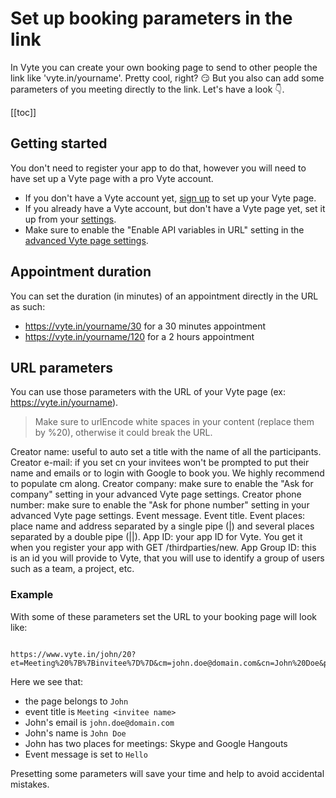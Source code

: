 # Set up booking parameters in the link

In Vyte you can create your own booking page to send to other people the link like 'vyte.in/yourname'. Pretty cool, right? :smirk:
But you also can add some parameters of you meeting directly to the link. Let's have a look :point_down:.

[[toc]]

## Getting started

You don't need to register your app to do that, however you will need to have set up a Vyte page with a pro Vyte account.

- If you don't have a Vyte account yet, [sign up](https://vyte.in/page) to set up your Vyte page.
- If you already have a Vyte account, but don't have a Vyte page yet, set it up from your [settings](https://www.vyte.in/settings#vyteme).
- Make sure to enable the "Enable API variables in URL" setting in the [advanced Vyte page settings](https://www.vyte.in/settings#vyteme_pro).

## Appointment duration

You can set the duration (in minutes) of an appointment directly in the URL as such:

- https://vyte.in/yourname/30 for a 30 minutes appointment
- https://vyte.in/yourname/120 for a 2 hours appointment

## URL parameters

You can use those parameters with the URL of your Vyte page (ex: https://vyte.in/yourname).
> Make sure to urlEncode white spaces in your content (replace them by %20), otherwise it could break the URL.

<attributes title="Query parameters">

  <attribute name="cn" type="string" :required=false>
Creator name: useful to auto set a title with the name of all the participants.
  </attribute>

  <attribute name="cm" type="string" :required=false>
Creator e-mail: if you set cn your invitees won't be prompted to put their name and emails or to login with Google to book you. We highly recommend to populate cm along.
  </attribute>

  <attribute name="cc" type="string" :required=false>
Creator company: make sure to enable the "Ask for company" setting in your advanced Vyte page settings.
  </attribute>

  <attribute name="cp" type="string" :required=false>
Creator phone number: make sure to enable the "Ask for phone number" setting in your advanced Vyte page settings.
  </attribute>

  <attribute name="em" type="string" :required=false>
Event message.
  </attribute>

  <attribute name="et" type="string" :required=false>
Event title.
  </attribute>

  <attribute name="places" type="string" :required=false>
Event places: place name and address separated by a single pipe (|) and several places separated by a double pipe (||).
  </attribute>

  <attribute name="aid" type="string" :required=true>
App ID: your app ID for Vyte. You get it when you register your app with GET /thirdparties/new.
  </attribute>

  <attribute name="agid" type="string" :required=false>
App Group ID: this is an id you will provide to Vyte, that you will use to identify a group of users such as a team, a project, etc.
  </attribute>

</attributes>

### Example
With some of these parameters set the URL to your booking page will look like:

```jsonp light-code

https://www.vyte.in/john/20?et=Meeting%20%7B%7Binvitee%7D%7D&cm=john.doe@domain.com&cn=John%20Doe&places=Skype%7Cjohn%7C%7CGoogle%20Hangouts%7Cjoh.doe@domain.com&em=Hello

```
Here we see that:
- the page belongs to `John`
- event title is `Meeting <invitee name>`
- John's email is `john.doe@domain.com`
- John's name is `John Doe`
- John has two places for meetings: Skype and Google Hangouts
- Event message is set to `Hello`

Presetting some parameters will save your time and help to avoid accidental mistakes.